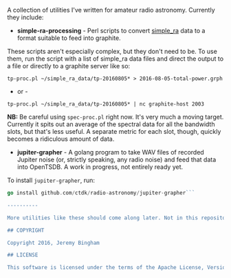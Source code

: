 A collection of utilities I've written for amateur radio astronomy. Currently they include:

* **simple-ra-processing** - Perl scripts to convert [simple_ra](https://github.com/patchvonbraun/simple_ra) data to a format suitable to feed into graphite.

These scripts aren't especially complex, but they don't need to be. To use them, run the script with a list of simple_ra data files and direct the output to a file or directly to a graphite server like so:

`tp-proc.pl ~/simple_ra_data/tp-20160805* > 2016-08-05-total-power.grph`

- or -

`tp-proc.pl ~/simple_ra_data/tp-20160805* | nc graphite-host 2003`

**NB:** Be careful using `spec-proc.pl` right now. It's very much a moving target. Currently it spits out an average of the spectral data for all the bandwidth slots, but that's less useful. A separate metric for each slot, though, quickly becomes a ridiculous amount of data.

* **jupiter-grapher** - A golang program to take WAV files of recorded Jupiter noise (or, strictly speaking, any radio noise) and feed that data into OpenTSDB. A work in progress, not entirely ready yet.

To install `jupiter-grapher`, run:

```go get github.com/ctdk/radio-astronomy/jupiter-grapher
go install github.com/ctdk/radio-astronomy/jupiter-grapher```

----------

More utilities like these should come along later. Not in this repository but potentially useful is the [jovian-noise](https://github.com/ctdk/jovian-noise) Jupiter decameter storm forcaster.

## COPYRIGHT

Copyright 2016, Jeremy Bingham

## LICENSE

This software is licensed under the terms of the Apache License, Version 2.0.

